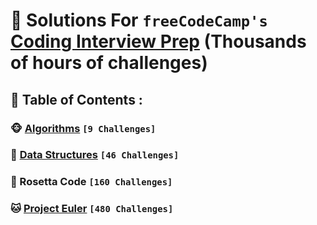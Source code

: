 # 🧪 Solutions For `freeCodeCamp's` [Coding Interview Prep](https://www.freecodecamp.org/learn/coding-interview-prep/) (Thousands of hours of challenges)
## 📜 Table of Contents :
### 🐵 [Algorithms](Algorithms/README.md) `[9 Challenges]`
### 🐶 [Data Structures](Data_Structures/README.md) `[46 Challenges]`
### 🐰 Rosetta Code `[160 Challenges]`
### 🐱 [Project Euler](Project_Euler/README.md) `[480 Challenges]`